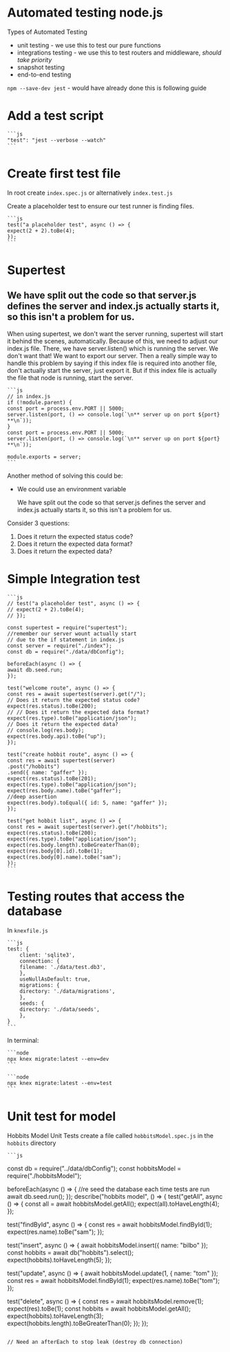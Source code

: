 # Automated testing node.js

Types of Automated Testing

- unit testing - we use this to test our pure functions
- integrations testing - we use this to test routers and middleware, _should take priority_
- snapshot testing
- end-to-end testing

`npm --save-dev jest` - would have already done this is following guide

# Add a test script

    ```js
    "test": "jest --verbose --watch"
    ```

# Create first test file

In root create `index.spec.js` or alternatively `index.test.js`

Create a placeholder test to ensure our test runner is finding files.

    ```js
    test("a placeholder test", async () => {
    expect(2 + 2).toBe(4);
    });
    ```

# Supertest

## We have split out the code so that server.js defines the server and index.js actually starts it, so this isn't a problem for us.

When using supertest, we don't want the server running, supertest will start it behind the scenes, automatically. Because of this, we need to adjust our index.js file. There, we have server.listen() which is running the server. We don't want that! We want to export our server. Then a really simple way to handle this problem by saying if this index file is required into another file, don't actually start the server, just export it. But if this index file is actually the file that node is running, start the server.

    ```js
    // in index.js
    if (!module.parent) {
    const port = process.env.PORT || 5000;
    server.listen(port, () => console.log(`\n** server up on port ${port} **\n`));
    }
    const port = process.env.PORT || 5000;
    server.listen(port, () => console.log(`\n** server up on port ${port} **\n`));

    module.exports = server;
    ```

Another method of solving this could be:

- We could use an environment variable

  We have split out the code so that server.js defines the server and index.js actually starts it, so this isn't a problem for us.

Consider 3 questions:

1. Does it return the expected status code?
2. Does it return the expected data format?
3. Does it return the expected data?

# Simple Integration test

    ```js
    // test("a placeholder test", async () => {
    // expect(2 + 2).toBe(4);
    // });

    const supertest = require("supertest");
    //remember our server wount actually start
    // due to the if statement in index.js
    const server = require("./index");
    const db = require("./data/dbConfig");

    beforeEach(async () => {
    await db.seed.run;
    });

    test("welcome route", async () => {
    const res = await supertest(server).get("/");
    // Does it return the expected status code?
    expect(res.status).toBe(200);
    // // Does it return the expected data format?
    expect(res.type).toBe("application/json");
    // Does it return the expected data?
    // console.log(res.body);
    expect(res.body.api).toBe("up");
    });

    test("create hobbit route", async () => {
    const res = await supertest(server)
    .post("/hobbits")
    .send({ name: "gaffer" });
    expect(res.status).toBe(201);
    expect(res.type).toBe("application/json");
    expect(res.body.name).toBe("gaffer");
    //deep assertion
    expect(res.body).toEqual({ id: 5, name: "gaffer" });
    });

    test("get hobbit list", async () => {
    const res = await supertest(server).get("/hobbits");
    expect(res.status).toBe(200);
    expect(res.type).toBe("application/json");
    expect(res.body.length).toBeGreaterThan(0);
    expect(res.body[0].id).toBe(1);
    expect(res.body[0].name).toBe("sam");
    });
    ```

# Testing routes that access the database

In `knexfile.js`

    ```js
    test: {
        client: 'sqlite3',
        connection: {
        filename: './data/test.db3',
        },
        useNullAsDefault: true,
        migrations: {
        directory: './data/migrations',
        },
        seeds: {
        directory: './data/seeds',
        },
    }
    ```

In terminal:

    ```node
    npx knex migrate:latest --env=dev
    ```

    ```node
    npx knex migrate:latest --env=test
    ```

# Unit test for model

Hobbits Model Unit Tests
create a file called `hobbitsModel.spec.js` in the `hobbits` directory

    ```js

const db = require("../data/dbConfig");
const hobbitsModel = require("./hobbitsModel");

beforeEach(async () => {
//re seed the database each time tests are run
await db.seed.run();
});
describe("hobbits model", () => {
test("getAll", async () => {
const all = await hobbitsModel.getAll();
expect(all).toHaveLength(4);
});

test("findById", async () => {
const res = await hobbitsModel.findById(1);
expect(res.name).toBe("sam");
});

test("insert", async () => {
await hobbitsModel.insert({ name: "bilbo" });
const hobbits = await db("hobbits").select();
expect(hobbits).toHaveLength(5);
});

test("update", async () => {
await hobbitsModel.update(1, { name: "tom" });
const res = await hobbitsModel.findById(1);
expect(res.name).toBe("tom");
});

test("delete", async () => {
const res = await hobbitsModel.remove(1);
expect(res).toBe(1);
const hobbits = await hobbitsModel.getAll();
expect(hobbits).toHaveLength(3);
expect(hobbits.length).toBeGreaterThan(0);
});
});

```

// Need an afterEach to stop leak (destroy db connection)
```
